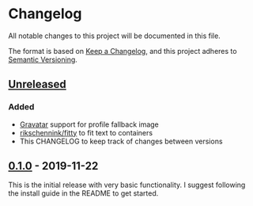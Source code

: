 # Changelog
All notable changes to this project will be documented in this file.

The format is based on [Keep a Changelog](https://keepachangelog.com/en/1.0.0/),
and this project adheres to [Semantic Versioning](https://semver.org/spec/v2.0.0.html).

## [Unreleased]
### Added
- [Gravatar](https://en.gravatar.com/) support for profile fallback image
- [rikschennink/fitty](https://github.com/rikschennink/fitty) to fit text to containers
- This CHANGELOG to keep track of changes between versions

## [0.1.0] - 2019-11-22
This is the initial release with very basic functionality.
I suggest following the install guide in the README to get started.

[Unreleased]: https://github.com/benjamesfleming/gotasks/compare/v0.1.0...HEAD
[0.1.0]: https://github.com/benjamesfleming/gotasks/releases/tag/v0.1-alpha